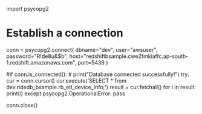 import psycopg2



# Establish a connection
conn = psycopg2.connect(
    dbname="dev",
    user="awsuser",
    password="R!de8u&$b",
    host="redshiftbsample.cwe2fmkiaffc.ap-south-1.redshift.amazonaws.com",
    port=5439
)

#if conn.is_connected():
       # print("Database connected successfully!")
try:
    cur = conn.cursor()
    cur.execute('SELECT * from dev.ridedb_bsample.rb_etl_device_info;')
    result = cur.fetchall()
    for i in result:
        print(i)
except psycopg2.OperationalError:
    pass



conn.close()
